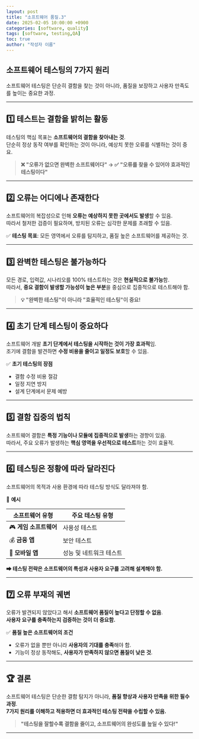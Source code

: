 ```yaml
---
layout: post
title: "소프트웨어 품질.3"
date: 2025-02-05 10:00:00 +0900
categories: [software, quality]
tags: [software, testing,QA]
toc: true
author: "작성자 이름"
---
```


## 소프트웨어 테스팅의 7가지 원리  

소프트웨어 테스팅은 단순히 결함을 찾는 것이 아니라, 품질을 보장하고 사용자 만족도를 높이는 중요한 과정.  

---

## 1️⃣ 테스트는 결함을 밝히는 활동  
테스팅의 핵심 목표는 **소프트웨어의 결함을 찾아내는 것**.  
단순히 정상 동작 여부를 확인하는 것이 아니라, 예상치 못한 오류를 식별하는 것이 중요.

> **❌ "오류가 없으면 완벽한 소프트웨어다" → ✅ "오류를 찾을 수 있어야 효과적인 테스팅이다"**  

---

## 2️⃣ 오류는 어디에나 존재한다  
소프트웨어의 복잡성으로 인해 **오류는 예상하지 못한 곳에서도 발생**할 수 있음.  
따라서 철저한 검증이 필요하며, 방치된 오류는 심각한 문제를 초래할 수 있음.

✅ **테스팅 목표**: 모든 영역에서 오류를 탐지하고, 품질 높은 소프트웨어를 제공하는 것.

---

## 3️⃣ 완벽한 테스팅은 불가능하다  
모든 경로, 입력값, 시나리오를 100% 테스트하는 것은 **현실적으로 불가능**함.  
따라서, **중요 결함이 발생할 가능성이 높은 부분**을 중심으로 집중적으로 테스트해야 함.

> **💡 "완벽한 테스팅"이 아니라 "효율적인 테스팅"이 중요!**  

---

## 4️⃣ 초기 단계 테스팅이 중요하다  
소프트웨어 개발 **초기 단계에서 테스팅을 시작하는 것이 가장 효과적**임.  
조기에 결함을 발견하면 **수정 비용을 줄이고 일정도 보호**할 수 있음.  

✅ **초기 테스팅의 장점**  
- 결함 수정 비용 절감  
- 일정 지연 방지  
- 설계 단계에서 문제 예방  

---

## 5️⃣ 결함 집중의 법칙  
소프트웨어 결함은 **특정 기능이나 모듈에 집중적으로 발생**하는 경향이 있음.  
따라서, 주요 오류가 발생하는 **핵심 영역을 우선적으로 테스트**하는 것이 효율적.

---

## 6️⃣ 테스팅은 정황에 따라 달라진다  
소프트웨어의 목적과 사용 환경에 따라 테스팅 방식도 달라져야 함.  

📌 **예시**  

| 소프트웨어 유형   | 주요 테스팅 유형       |
|-----------------|------------------|
| 🎮 **게임 소프트웨어** | 사용성 테스트 |
| 💰 **금융 앱**      | 보안 테스트     |
| 📱 **모바일 앱**    | 성능 및 네트워크 테스트 |


**➡ 테스팅 전략은 소프트웨어의 특성과 사용자 요구를 고려해 설계해야 함.**  

---

## 7️⃣ 오류 부재의 궤변  
오류가 발견되지 않았다고 해서 **소프트웨어 품질이 높다고 단정할 수 없음**.  
**사용자 요구를 충족하는지 검증하는 것이 더 중요함.**  

✅ **품질 높은 소프트웨어의 조건**  
- 오류가 없을 뿐만 아니라 **사용자의 기대를 충족**해야 함.  
- 기능이 정상 동작해도, **사용자가 만족하지 않으면 품질이 낮은 것**.  

---

## 🏆 결론  

소프트웨어 테스팅은 단순한 결함 탐지가 아니라, **품질 향상과 사용자 만족을 위한 필수 과정**.  
**7가지 원리를 이해하고 적용하면 더 효과적인 테스팅 전략을 수립할 수 있음.**  

> **"테스팅을 잘할수록 결함을 줄이고, 소프트웨어의 완성도를 높일 수 있다!"**  

---
